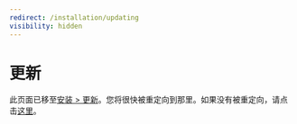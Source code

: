 ```yaml
---
redirect: /installation/updating
visibility: hidden
---
```


# 更新

此页面已移至[安装 > 更新](/Installation/Updating)。您将很快被重定向到那里。如果没有被重定向，请点击[这里](/Installation/Updating)。
